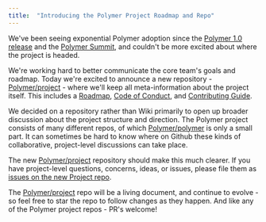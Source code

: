 ```yaml
---
title:  "Introducing the Polymer Project Roadmap and Repo"
---
```


We've been seeing exponential Polymer adoption since the [Polymer 1.0 release](https://www.youtube.com/watch?v=fD2As5RmM8Q) and the [Polymer Summit](https://www.polymer-project.org/summit), and couldn't be more excited about where the project is headed.

We're working hard to better communicate the core team's goals and roadmap. Today we're excited to announce a new repository - [Polymer/project](https://github.com/Polymer/project) - where we'll keep all meta-information about the project itself. This includes a [Roadmap](https://github.com/Polymer/project/blob/master/Roadmap.md), [Code of Conduct](https://github.com/Polymer/project/blob/master/Code_of_Conduct.md), and [Contributing Guide](https://github.com/Polymer/project/blob/master/Contributing.md).

We decided on a repository rather than Wiki primarily to open up broader discussion about the project structure and direction. The Polymer project consists of many different repos, of which [Polymer/polymer](https://github.com/polymer/polymer) is only a small part. It can sometimes be hard to know where on Github these kinds of collaborative, project-level discussions can take place.

The new [Polymer/project](https://github.com/Polymer/project) repository should make this much clearer. If you have project-level questions, concerns, ideas, or issues, please file them as [issues on the new Project repo](https://github.com/Polymer/project/issues).

The [Polymer/project](https://github.com/Polymer/project) repo will be a living document, and continue to evolve - so feel free to star the repo to follow changes as they happen. And like any of the Polymer project repos - PR's welcome!
